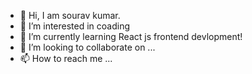 - 👋 Hi, I am sourav kumar.
- 👀 I’m interested in coading
- 🌱 I’m currently learning React js frontend devlopment!
- 💞️ I’m looking to collaborate on ...
- 📫 How to reach me ...

<!---
SOUrav-0975/SOUrav-0975 is a ✨ special ✨ repository because its `README.md` (this file) appears on your GitHub profile.
You can click the Preview link to take a look at your changes.
--->
